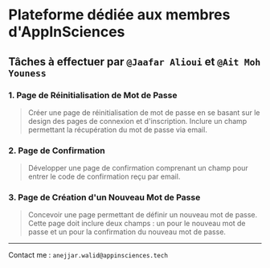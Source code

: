# Plateforme dédiée aux membres d'AppInSciences

## Tâches à effectuer par `@Jaafar Alioui` et `@Ait Moh Youness`

### 1. Page de Réinitialisation de Mot de Passe
> Créer une page de réinitialisation de mot de passe en se basant sur le design des pages de connexion et d'inscription.
>  Inclure un champ permettant la récupération du mot de passe via email.

### 2. Page de Confirmation
> Développer une page de confirmation comprenant un champ pour entrer le code de confirmation reçu par email.

### 3. Page de Création d'un Nouveau Mot de Passe
> Concevoir une page permettant de définir un nouveau mot de passe.
>  Cette page doit inclure deux champs : un pour le nouveau mot de passe et un pour la confirmation du nouveau mot de passe.

---

Contact me : `anejjar.walid@appinsciences.tech`
